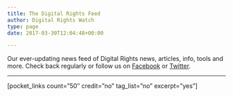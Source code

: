 ```yaml
---
title: The Digital Rights Feed
author: Digital Rights Watch
type: page
date: 2017-03-30T12:04:48+00:00

---
```

Our ever-updating news feed of Digital Rights news, articles, info, tools and more.
Check back regularly or follow us on [Facebook][1] or [Twitter][2].

* * *

[pocket\_links count=&#8221;50&#8243; credit=&#8221;no&#8221; tag\_list=&#8221;no&#8221; excerpt=&#8221;yes&#8221;]

 [1]: https://www.facebook.com/DigiRightsWatch/
 [2]: https://twitter.com/DRWaus
